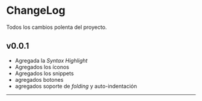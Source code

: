 # ChangeLog

Todos los cambios polenta del proyecto.

## v0.0.1

- Agregada la *Syntax Highlight*
- Agregados los íconos
- Agregados los snippets
- agregados botones
- agregados soporte de *folding* y auto-indentación

<hr/>
